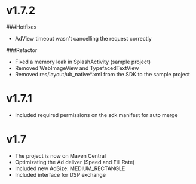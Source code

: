 v1.7.2
===

###Hotfixes
* AdView timeout wasn't cancelling the request correctly

###Refactor
* Fixed a memory leak in SplashActivity (sample project)
* Removed WebImageView and TypefacedTextView
* Removed res/layout/ub_native*.xml from the SDK to the sample project

v1.7.1
===

* Included required permissions on the sdk manifest for auto merge


v1.7
===

* The project is now on Maven Central
* Optimizating the Ad deliver (Speed and Fill Rate)
* Included new AdSize: MEDIUM_RECTANGLE
* Included interface for DSP exchange

